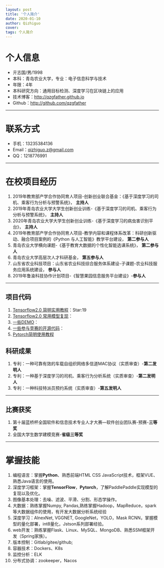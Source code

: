 ```yaml
---
layout: post
title: '个人简介'
date: 2020-01-10
author: Qizhiguo
cover: 
tags: 个人简介
---
```


# 个人信息

 - 亓志国/男/1998 
 - 本科：青岛农业大学，专业：电子信息科学与技术 
 - 年限：4年
 - 本科研究方向：通用目标检测、深度学习在区块链上的应用
 - 技术博客：http://qzgfather.github.io 
 - Github：http://github.com/qzgfather

---
# 联系方式

- 手机：13235384136 
- Email：qizhiguo.z@gmail.com 
- QQ：1218776991

---

# 在校项目经历

1. 2019年教育部产学合作协同育人项目-创新创业联合基金：《基于深度学习的司机、乘客行为分析与预警系统》， **主持人**
2. 2019年青岛农业大学大学生创新创业训练-《基于深度学习的司机、乘客行为分析与预警系统》， **主持人**
3. 2020年青岛农业大学大学生创新创业训练-《基于深度学习的病虫害识别平台》， **主持人**
4. 2019年教育部产学合作协同育人项目-教学内容和课程体系改革：科研创新驱动、融合项目案例的《Python 与人工智能》教学平台建设， **第二参与人**
5. 青岛农业大学横向课题-《基于教育大数据的个性化智能选课系统》， **第二参与人**
6. 青岛农业大学高层次人才科研基金， **第五参与人**
7. 山东省农业科技项目：山东省农业科技综合服务体系建设-子课题-农业科技服务应用系统建设， **参与人**
8. 2019年鲁渝科技协作计划项目-《智慧果园信息服务平台建设》-**参与人**

---

## 项目代码

1. [Tensorflow2.0 简明实用教程](https://github.com/Qzgfather/TensorFlow-2.0)：Star:19
2. [Tensorflow2.0 常用模型复现](https://github.com/Qzgfather/TensorFlow2_CNN_Models)：
3. [一些DEMO](https://github.com/Qzgfather/Deep-Learning-Project)：
4. [一些参与竞赛的开源代码](https://github.com/Qzgfather/match)：
5. [Pytorch简明使用教程](https://github.com/Qzgfather/Pytorch_Tutorials)


## 科研成果

1. 专利：一种可靠有效的车载自组织网络多信道MAC协议（实质审查）-**第二发明人**
2. 专利：一种基于深度学习的司机、乘客行为分析系统（实质审查）-**第二发明人**
3. 专利：一种科技特派员预约系统（实质审查）-**第五发明人**

---

## 比赛获奖

1. 第十届蓝桥杯全国软件和信息技术专业人才大赛—软件创业团队赛-预赛-**三等奖**
2. 全国大学生数学建模竞赛-**省级三等奖**

---

# 掌握技能

1. 编程语言：掌握**Python**、熟悉前端HTML CSS JavaScript技术，框架VUE、熟悉Java语言的使用。
2. 深度学习框架：掌握**TensorFlow**，**Pytorch**，了解PaddlePaddle实现模型的复现以及优化。
3. 图像基本处理：去噪、滤波、平滑、分割、形态学操作。
4. 大数据：熟练掌握Numpy, Pandas,熟练掌握Hadoop，MapReduce，spark等大数据组件的使用，有开发大数据分析系统经验
5. 深度学习：AlnexNet, VGGNET, GoogleNet，YOLO，Mask RCNN，掌握模型的量化部署，int8量化，Jstson系列部署经验。
6. web开发：熟练掌握Flask、Linux、MySQL、MongoDB、熟悉SSM框架开发（Spring家族）。
7. 版本控制：Gitlab/gitee/github;
8. 容器技术：Dockers、K8s
9. 监控分析：ELK
10. 分布式协调：zookeeper，Nacos





